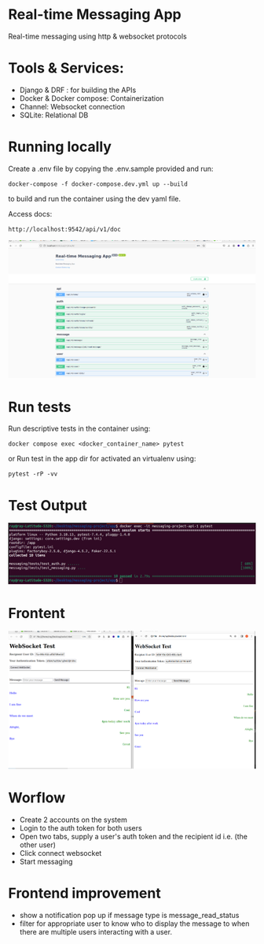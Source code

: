 # Real-time Messaging App
Real-time messaging using http & websocket protocols

# Tools & Services:
- Django & DRF : for building the APIs
- Docker & Docker compose: Containerization
- Channel: Websocket connection 
- SQLite: Relational DB

# Running locally

Create a .env file by copying the .env.sample provided and run:

```
docker-compose -f docker-compose.dev.yml up --build
```
to build and run the container using the dev yaml file.

Access docs:
```sh
http://localhost:9542/api/v1/doc
```

![Screenshot](screenshot3.png)

# Run tests
Run descriptive tests in the container using:
```
docker compose exec <docker_container_name> pytest
```

or Run test in the app dir for activated an virtualenv using:

```
pytest -rP -vv
```

# Test Output
![Screenshot](screenshot1.png)

# Frontent
![Screenshot](screenshot2.png)

# Worflow
- Create 2 accounts on the system
- Login to the auth token for both users
- Open two tabs, supply a user's auth token and the recipient id i.e. (the other user)
- Click connect websocket 
- Start messaging

# Frontend improvement
- show a notification pop up if message type is message_read_status
- filter for appropriate user to know who to display the message to when there are multiple users interacting with a user.
